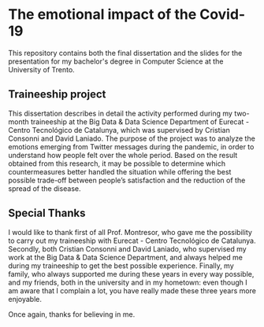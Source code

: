# The emotional impact of the Covid-19

This repository contains both the final dissertation and the slides for the presentation for my bachelor's degree in Computer Science at the University of Trento.

## Traineeship project

This dissertation describes in detail the activity performed during my two-month traineeship at the Big Data & Data Science Department of Eurecat - Centro Tecnológico de Catalunya, which was supervised by Cristian Consonni and David Laniado. The purpose of the project was to analyze the emotions emerging from Twitter messages during the pandemic, in order to understand how people felt over the whole period. Based on the result obtained from this research, it may be possible to determine which countermeasures better handled the situation while offering the best possible trade-off between people’s satisfaction and the reduction of the spread of the disease.

## Special Thanks 

I would like to thank first of all Prof. Montresor, who gave me the possibility to carry out my traineeship with Eurecat - Centro Tecnológico de Catalunya. Secondly, both Cristian Consonni and David Laniado, who supervised my work at the Big Data & Data Science Department, and always helped me during my traineeship to get the best possible experience. Finally, my family, who always supported me during these years in every way possible, and my friends, both in the university and in my hometown: even though I am aware that I complain a lot, you have really made these three years more enjoyable.

Once again, thanks for believing in me.
